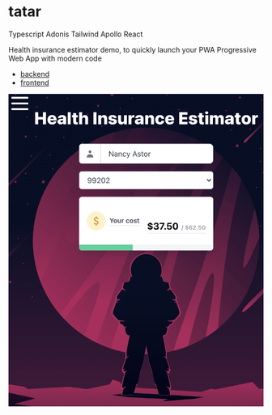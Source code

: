# tatar
Typescript Adonis Tailwind Apollo React

Health insurance estimator demo, to quickly launch your PWA Progressive Web App
with modern code

* [backend](backend/README.md)
* [frontend](frontend/README.md)

![screenshot](tatar.png)

